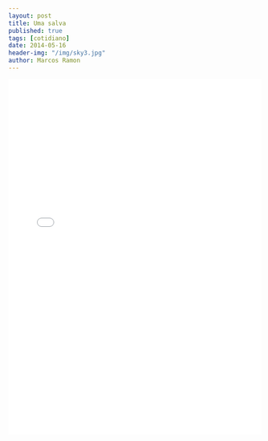 ```yaml
---
layout: post
title: Uma salva
published: true
tags: [cotidiano]
date: 2014-05-16
header-img: "/img/sky3.jpg"
author: Marcos Ramon
---
```


<iframe src="//instagram.com/p/oFEV-bvnhe/embed/" width="100%" height="710" frameborder="0" scrolling="no" allowtransparency="true"></iframe>
